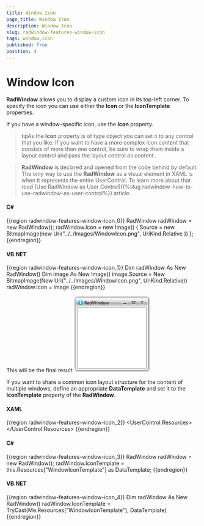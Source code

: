 ```yaml
---
title: Window Icon
page_title: Window Icon
description: Window Icon
slug: radwindow-features-window-icon
tags: window,icon
published: True
position: 4
---
```


# Window Icon

__RadWindow__ allows you to display a custom icon in its top-left corner. To specify the icon you can use either the __Icon__ or the __IconTemplate__ properties.

If you have a window-specific icon, use the __Icon__ property.

>tipAs the __Icon__ property is of type object you can set it to any control that you like. If you want to have a more complex icon content that consists of more than one control, be sure to wrap them inside a layout control and pass the layout control as content.

>__RadWindow__ is declared and opened from the code behind by default. The only way to use the __RadWindow__ as a visual element in XAML is when it represents the entire UserControl. To learn more about that read [Use RadWindow as User Control]({%slug radwindow-how-to-use-radwindow-as-user-control%}) article.

#### __C#__

{{region radwindow-features-window-icon_0}}
	RadWindow radWindow = new RadWindow();
	radWindow.Icon = new Image()
	{
	    Source = new BitmapImage(new Uri("../../Images/WindowIcon.png", UriKind.Relative ))
	};
{{endregion}}

#### __VB.NET__

{{region radwindow-features-window-icon_1}}
	Dim radWindow As New RadWindow()
	Dim image As New Image()
	image.Source = New BitmapImage(New Uri("../../Images/WindowIcon.png", UriKind.Relative))
	radWindow.Icon = image
{{endregion}}

This will be the final result:![Rad Window Features Window Icon 01](images/RadWindow_Features_Window_Icon_01.png)

If you want to share a common icon layout structure for the content of multiple windows, define an appropriate __DataTemplate__ and set it to the __IconTemplate__ property of the __RadWindow__.

#### __XAML__

{{region radwindow-features-window-icon_2}}
	<UserControl.Resources>
	    <DataTemplate x:Key="WindowIconTemplate">
	        <Image Source="/Images/WindowIcon.png"
	               Stretch="None" />
	    </DataTemplate>
	</UserControl.Resources>
{{endregion}}

#### __C#__

{{region radwindow-features-window-icon_3}}
	RadWindow radWindow = new RadWindow();
	radWindow.IconTemplate = this.Resources["WindowIconTemplate"] as DataTemplate;
{{endregion}}

#### __VB.NET__

{{region radwindow-features-window-icon_4}}
	Dim radWindow As New RadWindow()
	radWindow.IconTemplate = TryCast(Me.Resources("WindowIconTemplate"), DataTemplate)
{{endregion}}